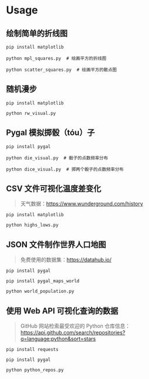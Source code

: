 # Usage

## 绘制简单的折线图

`pip install matplotlib`

`python mpl_squares.py  # 绘画平方的折线图`

`python scatter_squares.py  # 绘画平方的散点图`

## 随机漫步

`pip install matplotlib`

`python rw_visual.py`

## Pygal 模拟掷骰（tóu）子

`pip install pygal`

`python die_visual.py  # 骰子的点数频率分布`

`python dice_visual.py  # 掷两个骰子的点数频率分布`

## CSV 文件可视化温度差变化

> 天气数据：<https://www.wunderground.com/history>

`pip install matplotlib`

`python highs_lows.py`

## JSON 文件制作世界人口地图

> 免费使用的数据集：<https://datahub.io/>

`pip install pygal`

`pip install pygal_maps_world`

`python world_population.py`

## 使用 Web API 可视化查询的数据

> GitHub 网站检索最受欢迎的 Python 仓库信息：<https://api.github.com/search/repositories?q=language:python&sort=stars>

`pip install requests`

`pip install pygal`

`python python_repos.py`
